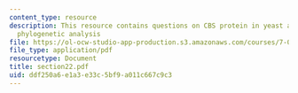 ```yaml
---
content_type: resource
description: This resource contains questions on CBS protein in yeast and humans and
  phylogenetic analysis
file: https://ol-ocw-studio-app-production.s3.amazonaws.com/courses/7-014-introductory-biology-spring-2005/ddf250a6e1a3e33c5bf9a011c667c9c3_section22.pdf
file_type: application/pdf
resourcetype: Document
title: section22.pdf
uid: ddf250a6-e1a3-e33c-5bf9-a011c667c9c3
---
```

